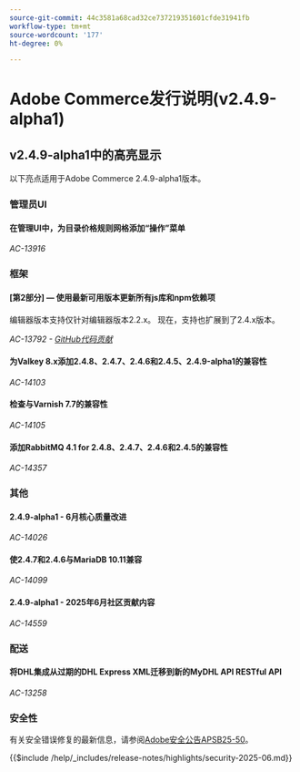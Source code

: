 ```yaml
---
source-git-commit: 44c3581a68cad32ce737219351601cfde31941fb
workflow-type: tm+mt
source-wordcount: '177'
ht-degree: 0%

---
```

# Adobe Commerce发行说明(v2.4.9-alpha1)

## v2.4.9-alpha1中的高亮显示

以下亮点适用于Adobe Commerce 2.4.9-alpha1版本。

### 管理员UI

#### 在管理UI中，为目录价格规则网格添加“操作”菜单

_AC-13916_

### 框架

#### [第2部分] — 使用最新可用版本更新所有js库和npm依赖项

编辑器版本支持仅针对编辑器版本2.2.x。 现在，支持也扩展到了2.4.x版本。

_AC-13792 - [GitHub代码贡献](https://github.com/magento/magento2/commit/19844aa0)_

#### 为Valkey 8.x添加2.4.8、2.4.7、2.4.6和2.4.5、2.4.9-alpha1的兼容性

_AC-14103_

#### 检查与Varnish 7.7的兼容性

_AC-14105_

#### 添加RabbitMQ 4.1 for 2.4.8、2.4.7、2.4.6和2.4.5的兼容性

_AC-14357_

### 其他

#### 2.4.9-alpha1 - 6月核心质量改进

_AC-14026_

#### 使2.4.7和2.4.6与MariaDB 10.11兼容

_AC-14099_

#### 2.4.9-alpha1 - 2025年6月社区贡献内容

_AC-14559_

### 配送

#### 将DHL集成从过期的DHL Express XML迁移到新的MyDHL API RESTful API

_AC-13258_

### 安全性

有关安全错误修复的最新信息，请参阅[Adobe安全公告APSB25-50](https://helpx.adobe.com/cn/security/products/magento/apsb25-50.html)。

{{$include /help/_includes/release-notes/highlights/security-2025-06.md}}
